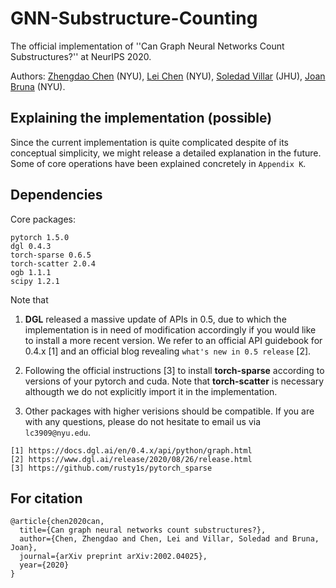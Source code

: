 # GNN-Substructure-Counting

The official implementation of ''Can Graph Neural Networks Count Substructures?'' at NeurIPS 2020.

Authors: [Zhengdao Chen](https://cims.nyu.edu/~chenzh/) (NYU), [Lei Chen](https://leichen2018.github.io) (NYU), [Soledad Villar](https://cims.nyu.edu/~villar/) (JHU), [Joan Bruna](https://cims.nyu.edu/~bruna/) (NYU).

## Explaining the implementation (possible)

Since the current implementation is quite complicated despite of its conceptual simplicity, we might release a detailed explanation in the future. Some of core operations have been explained concretely in ``Appendix K``.

## Dependencies

Core packages:
```
pytorch 1.5.0
dgl 0.4.3
torch-sparse 0.6.5
torch-scatter 2.0.4
ogb 1.1.1
scipy 1.2.1
```
Note that

1) **DGL** released a massive update of APIs in 0.5, due to which the implementation is in need of modification accordingly if you would like to install a more recent version. We refer to an official API guidebook for 0.4.x [1] and an official blog revealing ``what's new in 0.5 release`` [2].

2) Following the official instructions [3] to install **torch-sparse** according to versions of your pytorch and cuda. Note that **torch-scatter** is necessary althougth we do not explicitly import it in the implementation.

3) Other packages with higher verisions should be compatible. If you are with any questions, please do not hesitate to email us via ``lc3909@nyu.edu``.

```
[1] https://docs.dgl.ai/en/0.4.x/api/python/graph.html
[2] https://www.dgl.ai/release/2020/08/26/release.html
[3] https://github.com/rusty1s/pytorch_sparse
```

## For citation
```
@article{chen2020can,
  title={Can graph neural networks count substructures?},
  author={Chen, Zhengdao and Chen, Lei and Villar, Soledad and Bruna, Joan},
  journal={arXiv preprint arXiv:2002.04025},
  year={2020}
}
```
